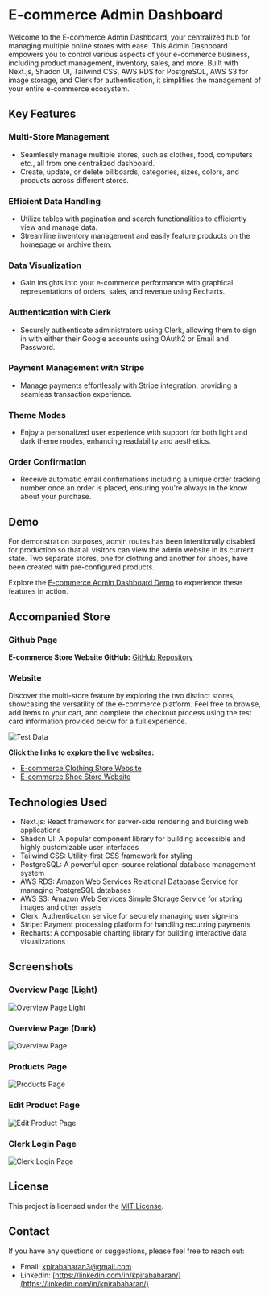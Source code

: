 # E-commerce Admin Dashboard

Welcome to the E-commerce Admin Dashboard, your centralized hub for managing multiple online stores with ease. This Admin Dashboard empowers you to control various aspects of your e-commerce business, including product management, inventory, sales, and more. Built with Next.js, Shadcn UI, Tailwind CSS, AWS RDS for PostgreSQL, AWS S3 for image storage, and Clerk for authentication, it simplifies the management of your entire e-commerce ecosystem.

## Key Features

### Multi-Store Management

- Seamlessly manage multiple stores, such as clothes, food, computers etc., all from one centralized dashboard.
- Create, update, or delete billboards, categories, sizes, colors, and products across different stores.

### Efficient Data Handling

- Utilize tables with pagination and search functionalities to efficiently view and manage data.
- Streamline inventory management and easily feature products on the homepage or archive them.

### Data Visualization

- Gain insights into your e-commerce performance with graphical representations of orders, sales, and revenue using Recharts.

### Authentication with Clerk

- Securely authenticate administrators using Clerk, allowing them to sign in with either their Google accounts using OAuth2 or Email and Password.

### Payment Management with Stripe

- Manage payments effortlessly with Stripe integration, providing a seamless transaction experience.

### Theme Modes

- Enjoy a personalized user experience with support for both light and dark theme modes, enhancing readability and aesthetics.

### Order Confirmation

- Receive automatic email confirmations including a unique order tracking number once an order is placed, ensuring you're always in the know about your purchase.

## Demo

For demonstration purposes, admin routes has been intentionally disabled for production so that all visitors can view the admin website in its current state. Two separate stores, one for clothing and another for shoes, have been created with pre-configured products.

Explore the [E-commerce Admin Dashboard Demo](https://e-commerce-admin-dashboard-kpirabaharan.vercel.app/) to experience these features in action.

## Accompanied Store

### Github Page

**E-commerce Store Website GitHub:** [GitHub Repository](https://github.com/kpirabaharan/E-Commerce-Store)

### Website

Discover the multi-store feature by exploring the two distinct stores, showcasing the versatility of the e-commerce platform. Feel free to browse, add items to your cart, and complete the checkout process using the test card information provided below for a full experience.

![Test Data](./screenshots/TestCard.jpeg)

**Click the links to explore the live websites:**

- [E-commerce Clothing Store Website](https://e-commerce-store-clothes-kpirabaharan.vercel.app/)
- [E-commerce Shoe Store Website](https://e-commerce-store-shoes-kpirabaharan.vercel.app/)

## Technologies Used

- Next.js: React framework for server-side rendering and building web applications
- Shadcn UI: A popular component library for building accessible and highly customizable user interfaces
- Tailwind CSS: Utility-first CSS framework for styling
- PostgreSQL: A powerful open-source relational database management system
- AWS RDS: Amazon Web Services Relational Database Service for managing PostgreSQL databases
- AWS S3: Amazon Web Services Simple Storage Service for storing images and other assets
- Clerk: Authentication service for securely managing user sign-ins
- Stripe: Payment processing platform for handling recurring payments
- Recharts: A composable charting library for building interactive data visualizations

## Screenshots

### Overview Page (Light)

![Overview Page Light](./screenshots/OverviewPageLight.png)

### Overview Page (Dark)

![Overview Page](./screenshots/OverviewPage.png)

### Products Page

![Products Page](./screenshots/ProductsPage.png)

### Edit Product Page

![Edit Product Page](./screenshots/EditProductPage.png)

### Clerk Login Page

![Clerk Login Page](./screenshots/ClerkLogin.png)

## License

This project is licensed under the [MIT License](https://opensource.org/licenses/MIT).

## Contact

If you have any questions or suggestions, please feel free to reach out:

- Email: kpirabaharan3@gmail.com
- LinkedIn: [https://linkedin.com/in/kpirabaharan/](https://linkedin.com/in/kpirabaharan/)
